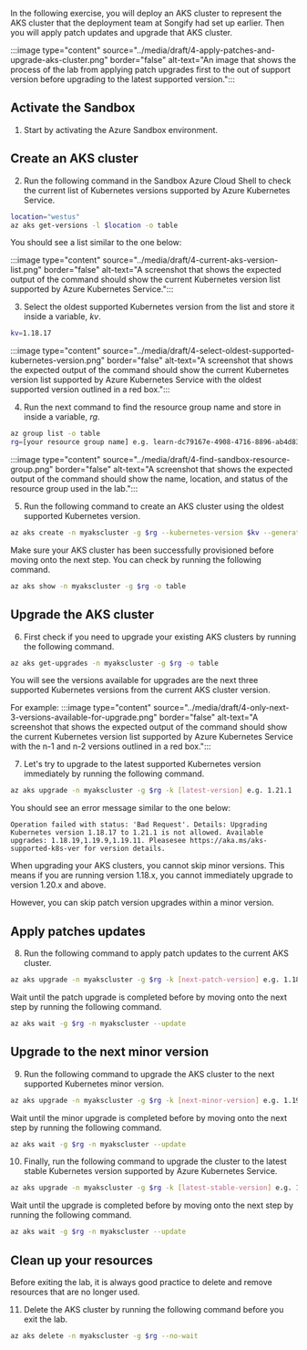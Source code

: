 
In the following exercise, you will deploy an AKS cluster to represent the AKS cluster that the deployment team at Songify had set up earlier. Then you will apply patch updates and upgrade that AKS cluster. 

 :::image type="content" source="../media/draft/4-apply-patches-and-upgrade-aks-cluster.png" border="false" alt-text="An image that shows the process of the lab from applying patch upgrades first to the out of support version before upgrading to the latest supported version.":::

## Activate the Sandbox

1. Start by activating the Azure Sandbox environment. 


## Create an AKS cluster 

2. Run the following command in the Sandbox Azure Cloud Shell to check the current list of Kubernetes versions supported by Azure Kubernetes Service.

```bash
location="westus"
az aks get-versions -l $location -o table
```

You should see a list similar to the one below:

 :::image type="content" source="../media/draft/4-current-aks-version-list.png" border="false" alt-text="A screenshot that shows the expected output of the command should show the current Kubernetes version list supported by Azure Kubernetes Service.":::

3. Select the oldest supported Kubernetes version from the list and store it inside a variable, *kv*. 

```bash
kv=1.18.17
```

 :::image type="content" source="../media/draft/4-select-oldest-supported-kubernetes-version.png" border="false" alt-text="A screenshot that shows the expected output of the command should show the current Kubernetes version list supported by Azure Kubernetes Service with the oldest supported version outlined in a red box.":::

4. Run the next command to find the resource group name and store in inside a variable, *rg*.

```bash
az group list -o table 
rg=[your resource group name] e.g. learn-dc79167e-4908-4716-8896-ab4d831b7b50
```
 :::image type="content" source="../media/draft/4-find-sandbox-resource-group.png" border="false" alt-text="A screenshot that shows the expected output of the command should show the name, location, and status of the resource group used in the lab.":::
 
5. Run the following command to create an AKS cluster using the oldest supported Kubernetes version. 

```bash
az aks create -n myakscluster -g $rg --kubernetes-version $kv --generate-ssh-keys
```
Make sure your AKS cluster has been successfully provisioned before moving onto the next step. You can check by running the following command. 

```bash
az aks show -n myakscluster -g $rg -o table
```

## Upgrade the AKS cluster

6. First check if you need to upgrade your existing AKS clusters by running the following command. 

```bash
az aks get-upgrades -n myakscluster -g $rg -o table
```

You will see the versions available for upgrades are the next three supported Kubernetes versions from the current AKS cluster version. 

For example:
 :::image type="content" source="../media/draft/4-only-next-3-versions-available-for-upgrade.png" border="false" alt-text="A screenshot that shows the expected output of the command should show the current Kubernetes version list supported by Azure Kubernetes Service with the n-1 and n-2 versions outlined in a red box.":::

7. Let's try to upgrade to the latest supported Kubernetes version immediately by running the following command.

```bash
az aks upgrade -n myakscluster -g $rg -k [latest-version] e.g. 1.21.1
```

You should see an error message similar to the one below:

    Operation failed with status: 'Bad Request'. Details: Upgrading Kubernetes version 1.18.17 to 1.21.1 is not allowed. Available upgrades: 1.18.19,1.19.9,1.19.11. Pleasesee https://aka.ms/aks-supported-k8s-ver for version details.

When upgrading your AKS clusters, you cannot skip minor versions. This means if you are running version 1.18.x, you cannot immediately upgrade to version 1.20.x and above.

However, you can skip patch version upgrades within a minor version.

## Apply patches updates 

8. Run the following command to apply patch updates to the current AKS cluster.

```bash
az aks upgrade -n myakscluster -g $rg -k [next-patch-version] e.g. 1.18.19 --no-wait
```

Wait until the patch upgrade is completed before by moving onto the next step by running the following command.

```bash
az aks wait -g $rg -n myakscluster --update
```

## Upgrade to the next minor version

9. Run the following command to upgrade the AKS cluster to the next supported Kubernetes minor version.

```bash
az aks upgrade -n myakscluster -g $rg -k [next-minor-version] e.g. 1.19.11 --no-wait
```

Wait until the minor upgrade is completed before by moving onto the next step by running the following command.

```bash
az aks wait -g $rg -n myakscluster --update
```

10. Finally, run the following command to upgrade the cluster to the latest stable Kubernetes version supported by Azure Kubernetes Service.

```bash
az aks upgrade -n myakscluster -g $rg -k [latest-stable-version] e.g. 1.20.7 --no-wait
```
Wait until the upgrade is completed before by moving onto the next step by running the following command.

```bash
az aks wait -g $rg -n myakscluster --update
```

## Clean up your resources 

Before exiting the lab, it is always good practice to delete and remove resources that are no longer used.

11. Delete the AKS cluster by running the following command before you exit the lab. 

```bash
az aks delete -n myakscluster -g $rg --no-wait 
```
